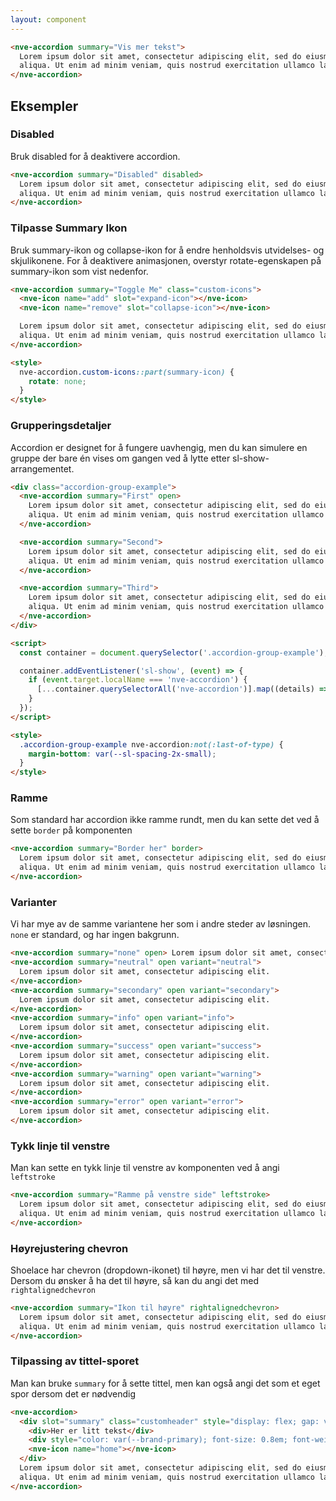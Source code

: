 ```yaml
---
layout: component
---
```


<CodeExamplePreview>

```html
<nve-accordion summary="Vis mer tekst">
  Lorem ipsum dolor sit amet, consectetur adipiscing elit, sed do eiusmod tempor incididunt ut labore et dolore magna
  aliqua. Ut enim ad minim veniam, quis nostrud exercitation ullamco laboris nisi ut aliquip ex ea commodo consequat.
</nve-accordion>
```

</CodeExamplePreview>

## Eksempler

### Disabled

Bruk disabled for å deaktivere accordion.

<CodeExamplePreview>

```html
<nve-accordion summary="Disabled" disabled>
  Lorem ipsum dolor sit amet, consectetur adipiscing elit, sed do eiusmod tempor incididunt ut labore et dolore magna
  aliqua. Ut enim ad minim veniam, quis nostrud exercitation ullamco laboris nisi ut aliquip ex ea commodo consequat.
</nve-accordion>
```

</CodeExamplePreview>

### Tilpasse Summary Ikon

Bruk summary-ikon og collapse-ikon for å endre henholdsvis utvidelses- og skjulikonene. For å deaktivere animasjonen, overstyr rotate-egenskapen på summary-ikon som vist nedenfor.
<CodeExamplePreview>

```html
<nve-accordion summary="Toggle Me" class="custom-icons">
  <nve-icon name="add" slot="expand-icon"></nve-icon>
  <nve-icon name="remove" slot="collapse-icon"></nve-icon>

  Lorem ipsum dolor sit amet, consectetur adipiscing elit, sed do eiusmod tempor incididunt ut labore et dolore magna
  aliqua. Ut enim ad minim veniam, quis nostrud exercitation ullamco laboris nisi ut aliquip ex ea commodo consequat.
</nve-accordion>

<style>
  nve-accordion.custom-icons::part(summary-icon) {
    rotate: none;
  }
</style>
```

</CodeExamplePreview>

### Grupperingsdetaljer

Accordion er designet for å fungere uavhengig, men du kan simulere en gruppe der bare én vises om gangen ved å lytte etter sl-show-arrangementet.
<CodeExamplePreview>

```html
<div class="accordion-group-example">
  <nve-accordion summary="First" open>
    Lorem ipsum dolor sit amet, consectetur adipiscing elit, sed do eiusmod tempor incididunt ut labore et dolore magna
    aliqua. Ut enim ad minim veniam, quis nostrud exercitation ullamco laboris nisi ut aliquip ex ea commodo consequat.
  </nve-accordion>

  <nve-accordion summary="Second">
    Lorem ipsum dolor sit amet, consectetur adipiscing elit, sed do eiusmod tempor incididunt ut labore et dolore magna
    aliqua. Ut enim ad minim veniam, quis nostrud exercitation ullamco laboris nisi ut aliquip ex ea commodo consequat.
  </nve-accordion>

  <nve-accordion summary="Third">
    Lorem ipsum dolor sit amet, consectetur adipiscing elit, sed do eiusmod tempor incididunt ut labore et dolore magna
    aliqua. Ut enim ad minim veniam, quis nostrud exercitation ullamco laboris nisi ut aliquip ex ea commodo consequat.
  </nve-accordion>
</div>

<script>
  const container = document.querySelector('.accordion-group-example');

  container.addEventListener('sl-show', (event) => {
    if (event.target.localName === 'nve-accordion') {
      [...container.querySelectorAll('nve-accordion')].map((details) => (details.open = event.target === details));
    }
  });
</script>

<style>
  .accordion-group-example nve-accordion:not(:last-of-type) {
    margin-bottom: var(--sl-spacing-2x-small);
  }
</style>
```

</CodeExamplePreview>

### Ramme

Som standard har accordion ikke ramme rundt, men du kan sette det ved å sette `border` på komponenten

<CodeExamplePreview>

```html
<nve-accordion summary="Border her" border>
  Lorem ipsum dolor sit amet, consectetur adipiscing elit, sed do eiusmod tempor incididunt ut labore et dolore magna
  aliqua. Ut enim ad minim veniam, quis nostrud exercitation ullamco laboris nisi ut aliquip ex ea commodo consequat.
</nve-accordion>
```

</CodeExamplePreview>

### Varianter

Vi har mye av de samme variantene her som i andre steder av løsningen. `none` er standard, og har ingen bakgrunn.

<CodeExamplePreview>

```html
<nve-accordion summary="none" open> Lorem ipsum dolor sit amet, consectetur adipiscing elit. </nve-accordion>
<nve-accordion summary="neutral" open variant="neutral">
  Lorem ipsum dolor sit amet, consectetur adipiscing elit.
</nve-accordion>
<nve-accordion summary="secondary" open variant="secondary">
  Lorem ipsum dolor sit amet, consectetur adipiscing elit.
</nve-accordion>
<nve-accordion summary="info" open variant="info">
  Lorem ipsum dolor sit amet, consectetur adipiscing elit.
</nve-accordion>
<nve-accordion summary="success" open variant="success">
  Lorem ipsum dolor sit amet, consectetur adipiscing elit.
</nve-accordion>
<nve-accordion summary="warning" open variant="warning">
  Lorem ipsum dolor sit amet, consectetur adipiscing elit.
</nve-accordion>
<nve-accordion summary="error" open variant="error">
  Lorem ipsum dolor sit amet, consectetur adipiscing elit.
</nve-accordion>
```

</CodeExamplePreview>

### Tykk linje til venstre

Man kan sette en tykk linje til venstre av komponenten ved å angi `leftstroke`

<CodeExamplePreview>

```html
<nve-accordion summary="Ramme på venstre side" leftstroke>
  Lorem ipsum dolor sit amet, consectetur adipiscing elit, sed do eiusmod tempor incididunt ut labore et dolore magna
  aliqua. Ut enim ad minim veniam, quis nostrud exercitation ullamco laboris nisi ut aliquip ex ea commodo consequat.
</nve-accordion>
```

</CodeExamplePreview>

### Høyrejustering chevron

Shoelace har chevron (dropdown-ikonet) til høyre, men vi har det til venstre. Dersom du ønsker å ha det til høyre, så kan du angi det med `rightalignedchevron`

<CodeExamplePreview>

```html
<nve-accordion summary="Ikon til høyre" rightalignedchevron>
  Lorem ipsum dolor sit amet, consectetur adipiscing elit, sed do eiusmod tempor incididunt ut labore et dolore magna
  aliqua. Ut enim ad minim veniam, quis nostrud exercitation ullamco laboris nisi ut aliquip ex ea commodo consequat.
</nve-accordion>
```

</CodeExamplePreview>

### Tilpassing av tittel-sporet

Man kan bruke `summary` for å sette tittel, men kan også angi det som et eget spor dersom det er nødvendig

<CodeExamplePreview>

```html
<nve-accordion>
  <div slot="summary" class="customheader" style="display: flex; gap: var(--spacing-small); align-items: center;">
    <div>Her er litt tekst</div>
    <div style="color: var(--brand-primary); font-size: 0.8em; font-weight: 400;">Annen tekst</div>
    <nve-icon name="home"></nve-icon>
  </div>
  Lorem ipsum dolor sit amet, consectetur adipiscing elit, sed do eiusmod tempor incididunt ut labore et dolore magna
  aliqua. Ut enim ad minim veniam, quis nostrud exercitation ullamco laboris nisi ut aliquip ex ea commodo consequat.
</nve-accordion>
```

</CodeExamplePreview>
